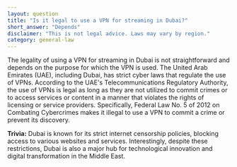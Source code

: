 ```yaml
---
layout: question
title: "Is it legal to use a VPN for streaming in Dubai?"
short_answer: "Depends"
disclaimer: "This is not legal advice. Laws may vary by region."
category: general-law
---
```

The legality of using a VPN for streaming in Dubai is not straightforward and depends on the purpose for which the VPN is used. The United Arab Emirates (UAE), including Dubai, has strict cyber laws that regulate the use of VPNs. According to the UAE's Telecommunications Regulatory Authority, the use of VPNs is legal as long as they are not utilized to commit crimes or to access services or content in a manner that violates the rights of licensing or service providers. Specifically, Federal Law No. 5 of 2012 on Combating Cybercrimes makes it illegal to use a VPN to commit a crime or prevent its discovery.

**Trivia:** Dubai is known for its strict internet censorship policies, blocking access to various websites and services. Interestingly, despite these restrictions, Dubai is also a major hub for technological innovation and digital transformation in the Middle East.
